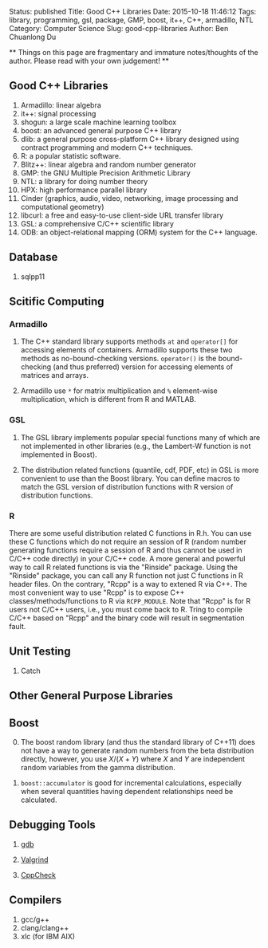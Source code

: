 Status: published
Title: Good C++ Libraries
Date: 2015-10-18 11:46:12
Tags: library, programming, gsl, package, GMP, boost, it++, C++, armadillo, NTL
Category: Computer Science
Slug: good-cpp-libraries
Author: Ben Chuanlong Du

**
Things on this page are
fragmentary and immature notes/thoughts of the author.
Please read with your own judgement!
**


## Good C++ Libraries

1. Armadillo: linear algebra
2. it++: signal processing
1. shogun: a large scale machine learning toolbox
0. boost: an advanced general purpose C++ library 
1. dlib: a general purpose cross-platform C++ library designed using contract programming and modern C++ techniques.
0. R: a popular statistic software. 
4. Blitz++: linear algebra and random number generator 
5. GMP: the GNU Multiple Precision Arithmetic Library
6. NTL: a library for doing number theory 
7. HPX: high performance parallel library
8. Cinder (graphics, audio, video, networking, image processing and computational geometry)
8. libcurl: a free and easy-to-use client-side URL transfer library
3. GSL: a comprehensive C/C++ scientific library
1. ODB: an object-relational mapping (ORM) system for the C++ language.

## Database

1. sqlpp11

## Scitific Computing

### Armadillo

1. The C++ standard library supports methods `at` and `operator[]` for accessing elements of containers. 
    Armadillo supports these two methods as no-bound-checking versions. 
    `operator()` is the bound-checking (and thus preferred) version for accessing elements of matrices and arrays.

2. Armadillo use `*` for matrix multiplication and `%` element-wise multiplication,
    which is different from R and MATLAB.

### GSL

1. The GSL library implements popular special functions many of which 
    are not implemented in other libraries 
    (e.g., the Lambert-W function is not implemented in Boost).

2. The distribution related functions (quantile, cdf, PDF, etc) in 
    GSL is more convenient to use than the Boost library. 
    You can define macros to match the GSL version of distribution functions with 
    R version of distribution functions.

### R

There are some useful distribution related C functions in R.h.
You can use these C functions which do not require an session of R 
(random number generating functions require a session of R and thus cannot be used in C/C++ code directly) 
in your C/C++ code.
A more general and powerful way to call R related functions is via the "Rinside" package. 
Using the "Rinside" package, 
you can call any R function not just C functions in R header files.
On the contrary, "Rcpp" is a way to extened R via C++. 
The most convenient way to use "Rcpp" is to expose C++ classes/methods/functions to R via `RCPP_MODULE`.
Note that "Rcpp" is for R users not C/C++ users,
i.e., you must come back to R. 
Tring to compile C/C++ based on "Rcpp" and the binary code will result in segmentation fault. 

## Unit Testing

1. Catch

## Other General Purpose Libraries

## Boost

0. The boost random library (and thus the standard library of C++11) does not have a way to generate 
    random numbers from the beta distribution directly, 
    however, you use $X/(X+Y)$ where $X$ and $Y$ are independent 
    random variables from the gamma distribution.

1. `boost::accumulator` is good for incremental calculations,
    especially when several quantities having dependent relationships need 
    be calculated. 

## Debugging Tools

1. [gdb](http://www.gnu.org/software/gdb/)

2. [Valgrind](http://valgrind.org/)

3. [CppCheck](http://cppcheck.sourceforge.net/)

## Compilers

1. gcc/g++
2. clang/clang++
3. xlc (for IBM AIX)
